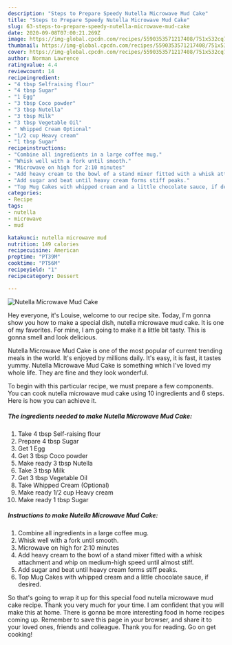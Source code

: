 ```yaml
---
description: "Steps to Prepare Speedy Nutella Microwave Mud Cake"
title: "Steps to Prepare Speedy Nutella Microwave Mud Cake"
slug: 63-steps-to-prepare-speedy-nutella-microwave-mud-cake
date: 2020-09-08T07:00:21.269Z
image: https://img-global.cpcdn.com/recipes/5590353571217408/751x532cq70/nutella-microwave-mud-cake-recipe-main-photo.jpg
thumbnail: https://img-global.cpcdn.com/recipes/5590353571217408/751x532cq70/nutella-microwave-mud-cake-recipe-main-photo.jpg
cover: https://img-global.cpcdn.com/recipes/5590353571217408/751x532cq70/nutella-microwave-mud-cake-recipe-main-photo.jpg
author: Norman Lawrence
ratingvalue: 4.4
reviewcount: 14
recipeingredient:
- "4 tbsp Selfraising flour"
- "4 tbsp Sugar"
- "1 Egg"
- "3 tbsp Coco powder"
- "3 tbsp Nutella"
- "3 tbsp Milk"
- "3 tbsp Vegetable Oil"
- " Whipped Cream Optional"
- "1/2 cup Heavy cream"
- "1 tbsp Sugar"
recipeinstructions:
- "Combine all ingredients in a large coffee mug."
- "Whisk well with a fork until smooth."
- "Microwave on high for 2:10 minutes"
- "Add heavy cream to the bowl of a stand mixer fitted with a whisk attachment and whip on medium-high speed until almost stiff."
- "Add sugar and beat until heavy cream forms stiff peaks."
- "Top Mug Cakes with whipped cream and a little chocolate sauce, if desired."
categories:
- Recipe
tags:
- nutella
- microwave
- mud

katakunci: nutella microwave mud 
nutrition: 149 calories
recipecuisine: American
preptime: "PT39M"
cooktime: "PT56M"
recipeyield: "1"
recipecategory: Dessert

---
```



![Nutella Microwave Mud Cake](https://img-global.cpcdn.com/recipes/5590353571217408/751x532cq70/nutella-microwave-mud-cake-recipe-main-photo.jpg)

Hey everyone, it's Louise, welcome to our recipe site. Today, I'm gonna show you how to make a special dish, nutella microwave mud cake. It is one of my favorites. For mine, I am going to make it a little bit tasty. This is gonna smell and look delicious.



Nutella Microwave Mud Cake is one of the most popular of current trending meals in the world. It's enjoyed by millions daily. It's easy, it is fast, it tastes yummy. Nutella Microwave Mud Cake is something which I've loved my whole life. They are fine and they look wonderful.


To begin with this particular recipe, we must prepare a few components. You can cook nutella microwave mud cake using 10 ingredients and 6 steps. Here is how you can achieve it.

<!--inarticleads1-->

##### The ingredients needed to make Nutella Microwave Mud Cake:

1. Take 4 tbsp Self-raising flour
1. Prepare 4 tbsp Sugar
1. Get 1 Egg
1. Get 3 tbsp Coco powder
1. Make ready 3 tbsp Nutella
1. Take 3 tbsp Milk
1. Get 3 tbsp Vegetable Oil
1. Take  Whipped Cream (Optional)
1. Make ready 1/2 cup Heavy cream
1. Make ready 1 tbsp Sugar




<!--inarticleads2-->

##### Instructions to make Nutella Microwave Mud Cake:

1. Combine all ingredients in a large coffee mug.
1. Whisk well with a fork until smooth.
1. Microwave on high for 2:10 minutes
1. Add heavy cream to the bowl of a stand mixer fitted with a whisk attachment and whip on medium-high speed until almost stiff.
1. Add sugar and beat until heavy cream forms stiff peaks.
1. Top Mug Cakes with whipped cream and a little chocolate sauce, if desired.




So that's going to wrap it up for this special food nutella microwave mud cake recipe. Thank you very much for your time. I am confident that you will make this at home. There is gonna be more interesting food in home recipes coming up. Remember to save this page in your browser, and share it to your loved ones, friends and colleague. Thank you for reading. Go on get cooking!
